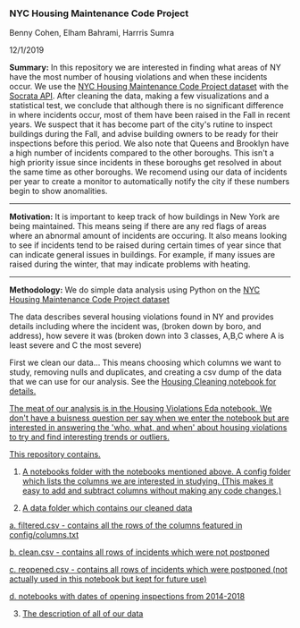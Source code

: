 ### NYC Housing Maintenance Code Project

Benny Cohen, Elham Bahrami, Harrris Sumra

12/1/2019

<strong>Summary:</strong> In this repository we are interested in finding what areas of NY have the most number of housing violations
and when these incidents occur. We use the <a href=https://data.cityofnewyork.us/Housing-Development/Housing-Maintenance-Code-Violations/wvxf-dwi5>NYC Housing Maintenance Code Project dataset</a> with 
the <a href=https://dev.socrata.com/> Socrata API</a>. After cleaning the data, making a few visualizations and a statistical test, we conclude that although there is no significant difference in where incidents occur, most of them have been raised in the Fall 
in recent years. We suspect that it has become part of the city's rutine to inspect buildings during the Fall, and advise building owners to
be ready for their inspections before this period. We also note that Queens and Brooklyn have a high number of incidents compared to the other boroughs. This isn't a high priority issue since incidents in these boroughs get resolved in about the same time as other boroughs. We recomend using our data of incidents per year to create a monitor to automatically notify the city if these numbers begin to show anomalities.

<hr>
<strong>Motivation:</strong> It is important to keep track of how buildings in New York are being maintained. This means seing
if there are any red flags of areas where an abnormal amount of incidents are occuring.
It also means looking to see if incidents tend to be raised during certain times of year since that can indicate general 
issues in buildings. For example, if many issues are raised during the winter, that may indicate problems with heating.

<hr>
<strong>Methodology:</strong>
We do simple data analysis using Python on the <a href=https://data.cityofnewyork.us/Housing-Development/Housing-Maintenance-Code-Violations/wvxf-dwi5>NYC Housing Maintenance Code Project dataset</a>

The data describes several housing violations found in NY and provides details including where the incident was,
(broken down by boro, and address), how severe it was (broken down into 3 classes, A,B,C where A is least severe 
and C the most severe)

First we clean our data... This means choosing which columns we want to study, removing nulls and duplicates, and creating a csv dump of the data that we can use for our analysis. See the <a href = https://github.com/harisx91/NYCHousingMaintenanceCodeProject/blob/master/notebooks/HousingCleaning.ipynb> Housing Cleaning notebook </href> for details. 

The meat of our analysis is in the <a href=https://github.com/harisx91/NYCHousingMaintenanceCodeProject/blob/master/notebooks/HousingViolationDataSetEda.ipynb> Housing Violations Eda notebook. We don't have a buisness question per say when we enter the notebook but are interested in answering the 'who, what, and when' about housing violations to try and find interesting trends or outliers.  

This repository contains.

1. A <a href=https://github.com/harisx91/NYCHousingMaintenanceCodeProject/tree/master/notebooks> notebooks folder </href> with the notebooks mentioned above.
A <a href=https://github.com/harisx91/NYCHousingMaintenanceCodeProject/tree/master/config> config folder </href> which lists the columns we are interested in studying. 
(This makes it easy to add and subtract columns without making any code changes.)

2. A <a href = https://github.com/harisx91/NYCHousingMaintenanceCodeProject/tree/master/data> data folder </href> which contains our cleaned data
  
  a. filtered.csv - contains all the rows of the columns featured in config/columns.txt
  
  b. clean.csv - contains all rows of incidents which were not postponed

  c. reopened.csv - contains all rows of incidents which were postponed (not actually used in this notebook but kept for future use)
  
  d. notebooks with dates of opening inspections from 2014-2018

3. The <a href =https://github.com/harisx91/NYCHousingMaintenanceCodeProject/blob/master/HPD_Violation_Open_Data_2017.pdf> description</href> of all of our data


 

